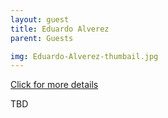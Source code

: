 ```yaml
---
layout: guest
title: Eduardo Alverez
parent: Guests

img: Eduardo-Alverez-thumbail.jpg
---
```




<div class="badge-base LI-profile-badge" data-locale="en_US" data-size="medium" data-theme="light" data-type="VERTICAL" data-vanity="eduandalv" data-version="v1"><a class="badge-base__link LI-simple-link" href="https://www.linkedin.com/in/eduandalv?trk=profile-badge">Click for more details</a></div>


TBD
